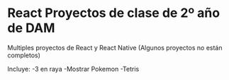 # React Proyectos de clase de 2º año de DAM
Multiples proyectos de React y React Native
(Algunos proyectos no están completos)

Incluye:
  -3 en raya
  -Mostrar Pokemon
  -Tetris
